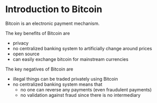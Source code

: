 Introduction to Bitcoin
========================
Bitcoin is an electronic payment mechanism.

The key benefits of Bitcoin are

* privacy
* no centralized banking system to artificially change around prices
* open source
* can easily exchange bitcoin for mainstream currencies


The key negatives of Bitcoin are

* illegal things can be traded privately using Bitcoin
* no centralized banking system means that
  * no one can reverse any payments (even fraudulent payments)
  * no validation against fraud since there is no intermediary

